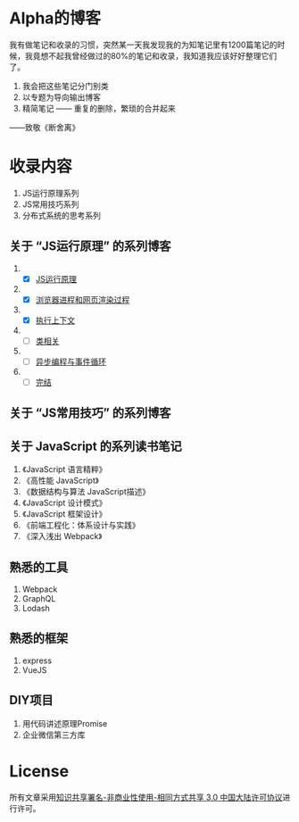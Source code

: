 # Alpha的博客

我有做笔记和收录的习惯，突然某一天我发现我的为知笔记里有1200篇笔记的时候，我竟想不起我曾经做过的80%的笔记和收录，我知道我应该好好整理它们了。

1. 我会把这些笔记分门别类
2. 以专题为导向输出博客
3. 精简笔记 —— 重复的删除，繁琐的合并起来

——致敬《断舍离》

# 收录内容

1. JS运行原理系列
2. JS常用技巧系列
3. 分布式系统的思考系列

## 关于 “JS运行原理” 的系列博客

1. - [x] [JS运行原理](https://github.com/coconilu/Blog/issues/2)
2. - [x] [浏览器进程和网页渲染过程](https://github.com/coconilu/Blog/issues/5)
3. - [x] [执行上下文](https://github.com/coconilu/Blog/issues/6)
4. - [ ] [类相关](https://github.com/coconilu/Blog/issues/9)
5. - [ ] [异步编程与事件循环](https://github.com/coconilu/Blog/issues/7)
6. - [ ] [完结](https://github.com/coconilu/Blog/issues/10)

## 关于 “JS常用技巧” 的系列博客


## 关于 JavaScript 的系列读书笔记

1. 《JavaScript 语言精粹》
2. 《高性能 JavaScript》
3. 《数据结构与算法 JavaScript描述》
4. 《JavaScript 设计模式》
5. 《JavaScript 框架设计》
6. 《前端工程化：体系设计与实践》
7. 《深入浅出 Webpack》

## 熟悉的工具

1. Webpack
2. GraphQL
3. Lodash

## 熟悉的框架

1. express
2. VueJS

## DIY项目

1. 用代码讲述原理Promise
2. 企业微信第三方库

# License

所有文章采用[知识共享署名-非商业性使用-相同方式共享 3.0 中国大陆许可协议](http://creativecommons.org/licenses/by-nc-sa/3.0/cn/)进行许可。
